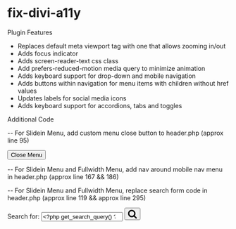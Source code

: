 # fix-divi-a11y

Plugin Features
* Replaces default meta viewport tag with one that allows zooming in/out
* Adds focus indicator
* Adds screen-reader-text css class
* Add prefers-reduced-motion media query to minimize animation
* Adds keyboard support for drop-down and mobile navigation
* Adds buttons within navigation for menu items with children without href values
* Updates labels for social media icons
* Adds keyboard support for accordions, tabs and toggles

Additional Code 

-- For Slidein Menu, add custom menu close button to header.php (approx line 95)
<div class="et_slide_in_menu_container">
<div class="a11y-close-button-wrap a11y-close-top"><button id="a11y-close-menu-top" class="a11y-close-menu" tabindex="0">Close Menu</button></div>

-- For Slidein Menu and Fullwidth Menu, add nav around mobile nav menu in header.php (approx line 167 && 186)
<nav id="mobile-menu-slide-nav">

-- For Slidein Menu and Fullwidth Menu, replace search form code in header.php (approx line 119 && approx line 295)
<form role="search" method="get" class="et-search-form" action="<?php echo esc_url( home_url( '/' ) ); ?>">
  <label>
  <span class="screen-reader-text">Search for:</span>
  <input type="search" class="et-search-field" placeholder="Search …" value="<?php get_search_query() ?>" name="s">
  </label>
  <button class="search-submit" aria-label="Search">
    <svg aria-hidden="true" fill="currentColor" class="svg-icon search-svg" version="1.1" xmlns="http://www.w3.org/2000/svg" width="20" height="22" viewBox="0 0 26 28">    
      <title>Search</title>
			<path d="M18 13c0-3.859-3.141-7-7-7s-7 3.141-7 7 3.141 7 7 7 7-3.141 7-7zM26 26c0 1.094-0.906 2-2 2-0.531 0-1.047-0.219-1.406-0.594l-5.359-5.344c-1.828 1.266-4.016 1.937-6.234 1.937-6.078 0-11-4.922-11-11s4.922-11 11-11 11 4.922 11 11c0 2.219-0.672 4.406-1.937 6.234l5.359 5.359c0.359 0.359 0.578 0.875 0.578 1.406z"></path>
		</svg>
	</button>
</form>



